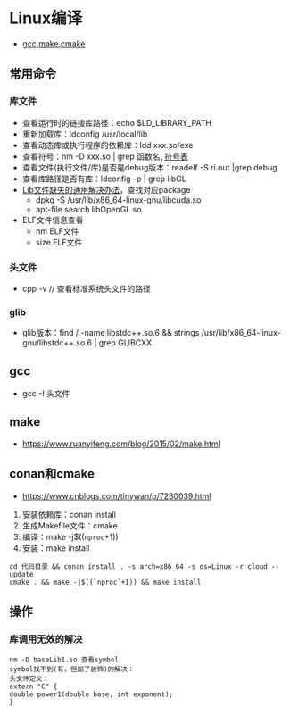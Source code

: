 # Linux编译
* [gcc,make,cmake](https://blog.csdn.net/libaineu2004/article/details/77119908)

## 常用命令
### 库文件
* 查看运行时的链接库路径：echo $LD_LIBRARY_PATH
* 重新加载库：ldconfig /usr/local/lib
* 查看动态库或执行程序的依赖库：ldd xxx.so/exe
* 查看符号：nm -D xxx.so | grep 函数名, [符号表](https://wenku.baidu.com/view/5282f0a080d049649b6648d7c1c708a1284a0ae9.html)
* 查看文件(执行文件/库)是否是debug版本：readelf -S ri.out |grep debug
*  查看库路径是否有库：ldconfig -p | grep libGL
* [Lib文件缺失的通用解决办法](https://www.jianshu.com/p/289205fae296)，查找对应package
  * dpkg -S /usr/lib/x86_64-linux-gnu/libcuda.so
  * apt-file search libOpenGL.so
* ELF文件信息查看
  * nm ELF文件
  * size ELF文件

### 头文件
* cpp -v // 查看标准系统头文件的路径

### glib
* glib版本：find / -name libstdc++.so.6 && strings /usr/lib/x86_64-linux-gnu/libstdc++.so.6 | grep GLIBCXX

## gcc
* gcc -I 头文件

## make
* https://www.ruanyifeng.com/blog/2015/02/make.html

## conan和cmake
* https://www.cnblogs.com/tinywan/p/7230039.html

1. 安装依赖库：conan install
1. 生成Makefile文件：cmake .
1. 编译：make -j$((`nproc`+1))
1. 安装：make install

```
cd 代码目录 && conan install . -s arch=x86_64 -s os=Linux -r cloud --update
cmake . && make -j$((`nproc`+1)) && make install
```

## 操作
### 库调用无效的解决
```
nm -D baseLib1.so 查看symbol
symbol找不到(有，但加了装饰)的解决：
头文件定义：
extern "C" {
double power1(double base, int exponent);
}
```
